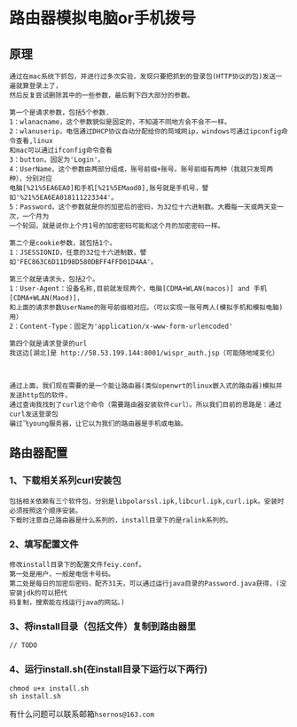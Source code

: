 # 路由器模拟电脑or手机拨号

## 原理
    通过在mac系统下抓包，并进行过多次实验，发现只要把抓到的登录包(HTTP协议的包)发送一遍就算登录上了，
    然后反复尝试删除其中的一些参数，最后剩下四大部分的参数。
    
    第一个是请求参数，包括5个参数.
    1：wlanacname，这个参数貌似是固定的，不知道不同地方会不会不一样。
    2：wlanuserip，电信通过DHCP协议自动分配给你的局域网ip，windows可通过ipconfig命令查看,linux
    和mac可以通过ifconfig命令查看
    3：button，固定为'Login'。
    4：UserName，这个参数由两部分组成，账号前缀+账号。账号前缀有两种（我就只发现两种），分别对应
    电脑[%21%5EA6EA0]和手机[%21%5EMaod0],账号就是手机号，譬如'%21%5EA6EA018111223344'。
    5：Password，这个参数就是你的加密后的密码，为32位十六进制数。大概每一天或两天变一次，一个月为
    一个轮回，就是说你上个月1号的加密密码可能和这个月的加密密码一样。
    
    第二个是cookie参数，就包括1个。
    1：JSESSIONID，任意的32位十六进制数，譬如'FEC863C6D11D98D580DBFF4FFD01D4AA'。
  
    第三个就是请求头，包括2个。
    1：User-Agent：设备名称,目前就发现两个，电脑[CDMA+WLAN(macos)] and 手机[CDMA+WLAN(Maod)]，
    和上面的请求参数UserName的账号前缀相对应。（可以实现一账号两人(模拟手机和模拟电脑)用）
    2：Content-Type：固定为'application/x-www-form-urlencoded'
    
    第四个就是请求登录的url
    我这边[湖北]是 http://58.53.199.144:8001/wispr_auth.jsp（可能随地域变化）
    
    
    
    通过上面，我们现在需要的是一个能让路由器(类似openwrt的linux嵌入式的路由器)模拟并发送http包的软件，
    通过查询我找到了curl这个命令（需要路由器安装软件curl）。所以我们目前的思路是：通过curl发送登录包
    骗过飞young服务器，让它以为我们的路由器是手机或电脑。
    

## 路由器配置

### 1、下载相关系列curl安装包
    包括相关依赖有三个软件包，分别是libpolarssl.ipk,libcurl.ipk,curl.ipk。安装时必须按照这个顺序安装。
    下载时注意自己路由器是什么系列的，install目录下的是ralink系列的。

### 2、填写配置文件
    修改install目录下的配置文件feiy.conf。
    第一处是用户，一般是电信卡号码。
    第二处是每日的加密后密码，配齐31天，可以通过运行java目录的Password.java获得，(没安装jdk的可以把代
    码复制，搜索能在线运行java的网站。)
    
### 3、将install目录（包括文件）复制到路由器里
    // TODO
### 4、运行install.sh(在install目录下运行以下两行)
    chmod u+x install.sh
    sh install.sh
    
有什么问题可以联系邮箱`hsernos@163.com`
